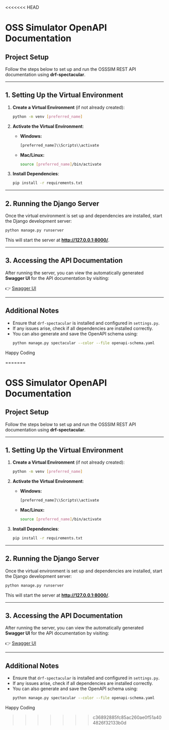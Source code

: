 <<<<<<< HEAD
# OSS Simulator OpenAPI Documentation

## Project Setup

Follow the steps below to set up and run the OSSSIM REST API documentation using **drf-spectacular**.

---

## **1. Setting Up the Virtual Environment**

1. **Create a Virtual Environment** (if not already created):
   ```sh
   python -m venv [preferred_name]
   ```

2. **Activate the Virtual Environment**:
   - **Windows:**
     ```sh
     [preferred_name]\\Scripts\\activate
     ```
   - **Mac/Linux:**
     ```sh
     source [preferred_name]/bin/activate
     ```

3. **Install Dependencies**:
   ```sh
   pip install -r requirements.txt
   ```

---

## **2. Running the Django Server**

Once the virtual environment is set up and dependencies are installed, start the Django development server:

```sh
python manage.py runserver
```

This will start the server at **http://127.0.0.1:8000/**.

---

## **3. Accessing the API Documentation**

After running the server, you can view the automatically generated **Swagger UI** for the API documentation by visiting:

👉 [Swagger UI](http://127.0.0.1:8000/api/schema/swagger-ui/)


---

## **Additional Notes**
- Ensure that `drf-spectacular` is installed and configured in `settings.py`.
- If any issues arise, check if all dependencies are installed correctly.
- You can also generate and save the OpenAPI schema using:
  ```sh
  python manage.py spectacular --color --file openapi-schema.yaml
  ```

Happy Coding

=======
# OSS Simulator OpenAPI Documentation

## Project Setup

Follow the steps below to set up and run the OSSSIM REST API documentation using **drf-spectacular**.

---

## **1. Setting Up the Virtual Environment**

1. **Create a Virtual Environment** (if not already created):
   ```sh
   python -m venv [preferred_name]
   ```

2. **Activate the Virtual Environment**:
   - **Windows:**
     ```sh
     [preferred_name]\\Scripts\\activate
     ```
   - **Mac/Linux:**
     ```sh
     source [preferred_name]/bin/activate
     ```

3. **Install Dependencies**:
   ```sh
   pip install -r requirements.txt
   ```

---

## **2. Running the Django Server**

Once the virtual environment is set up and dependencies are installed, start the Django development server:

```sh
python manage.py runserver
```

This will start the server at **http://127.0.0.1:8000/**.

---

## **3. Accessing the API Documentation**

After running the server, you can view the automatically generated **Swagger UI** for the API documentation by visiting:

👉 [Swagger UI](http://127.0.0.1:8000/api/schema/swagger-ui/)


---

## **Additional Notes**
- Ensure that `drf-spectacular` is installed and configured in `settings.py`.
- If any issues arise, check if all dependencies are installed correctly.
- You can also generate and save the OpenAPI schema using:
  ```sh
  python manage.py spectacular --color --file openapi-schema.yaml
  ```

Happy Coding

>>>>>>> c36892885fc85ac260ae0f51a404826f32133b0d
